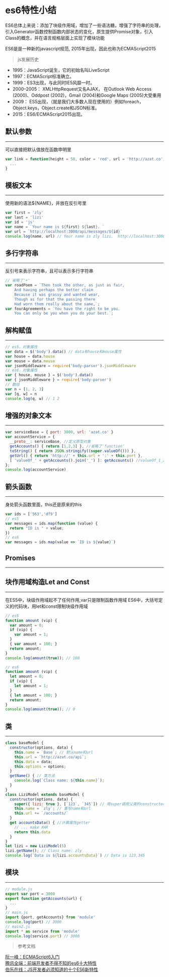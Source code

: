 # es6特性小结

ES6总体上来说：添加了块级作用域，增加了一些语法糖，增强了字符串的处理，引入Generator函数控制函数内部状态的变化，原生提供Promise对象，引入Class的概念，并在语言规格层面上实现了模块功能

<!--more-->

ES6是是一种新的javascript规范, 2015年出现，因此也称为ECMAScript2015

> js发展历史

- 1995：JavaScript诞生，它的初始名叫LiveScript
- 1997：ECMAScript标准确立。
- 1999：ES3出现，与此同时IE5风靡一时。
- 2000–2005： XMLHttpRequest又名AJAX， 在Outlook Web Access (2000)、Oddpost (2002)，Gmail (2004)和Google Maps (2005)大受重用
- 2009： ES5出现，（就是我们大多数人现在使用的）例如foreach，Object.keys，Object.create和JSON标准。
- 2015：ES6/ECMAScript2015出现。

## 默认参数

---

可以直接把默认值放在函数申明里

```javascript
var link = function(height = 50, color = 'red', url = 'http://azat.co') {
  ...
}
```

## 模板文本

---

使用新的语法${NAME}，并放在反引号里

```javascript
var first = 'zly'
var last = 'lizi'
var id = 'js'
var name = `Your name is ${first} ${last}. `
var url = `http://localhost:3000/api/messages/${id}`
console.log(name, url) // Your name is zly lizi.  http://localhost:3000/api/messages/js
```

## 多行字符串

---

反引号来表示字符串，且可以表示多行字符串

```javascript
// 省略了'+'
var roadPoem = `Then took the other, as just as fair,
    And having perhaps the better claim
    Because it was grassy and wanted wear,
    Though as for that the passing there
    Had worn them really about the same,`;
var fourAgreements = `You have the right to be you.
    You can only be you when you do your best.`;
```

## 解构赋值

---

```javascript
// es5，对象属性
var data = $('body').data() // data有house和mouse属性
var house = data.house
var mouse = data.mouse
var jsonMiddleware = require('body-parser').jsonMiddleware
// es6，对象属性
var { house, mouse } = $('body').data()
var { jsonMiddleware } = require('body-parser')
// 数组
var n = [1, 2, 3]
var [q, w] = n
console.log(q, w) // 1 2
```

## 增强的对象文本

---

```javascript
var serviceBase = { port: 3000, url: 'azat.co' }
var accountService = {
  __proto__: serviceBase, //定义原型对象
  getAccounts() { return [1,2,3] }, //省略了'function'
  toString() { return JSON.stringify((super.valueOf())) },
  getUrl() { return 'http://' + this.url + ':' + this.port },
  [ 'valueOf_' + getAccounts().join('_') ]: getAccounts() //valueOf_1_2_3: [1, 2, 3]
};
console.log(accountService)
```

## 箭头函数

---

身处箭头函数里面，this还是原来的this

```javascript
var ids = ['563','df9']
// es5
var messages = ids.map(function (value) {
  return "ID is " + value;
})
// es6
var messages = ids.map(value => `ID is ${value}`)
```

## Promises

---

## 块作用域构造Let and Const

---

在ES5中，块级作用域起不了任何作用,var只是限制函数作用域
ES6中，大括号定义的代码块，用let和const限制块级作用域

```javascript
// es5
function amount (vip) {
  var amount = 0;
  if (vip) {
    var amount = 1;
  }
  { var amount = 100; }
  return amount;
}
console.log(amount(true)); // 100

// es6
function amount (vip) {
  let amount = 0;
  if (vip) {
    let amount = 1;
  }
  { let amount = 100; }
  return amount;
}
console.log(amount(true)); // 0
```

## 类

---

```javascript
class baseModel {
  constructor(options, data) {
    this.name = `Base`; // 默认name和url
    this.url = `http://azat.co/api`;
    this.data = data;
    this.options = options;
  }
  getName() { // 类方法
    console.log(`Class name: ${this.name}`);
  }
}
class LiziModel extends baseModel {
  constructor(options, data) {
    super({ lizi: true }, [`123`, `345`]) // 用super调用父类的constructor方法
    this.name = `zly`; // 重写name和url
    this.url += `/accounts/`
  }
  get accountsData() { //计算属性getter
    // ... make XHR
    return this.data
  }
}
let lizi = new LiziModel(5)
lizi.getName(); // Class name: zly
console.log(`Data is ${lizi.accountsData}`) // Data is 123,345
```

## 模块

---

```javascript
// module.js
export var port = 3000
export function getAccounts(url) {
  ...
}
// main.js
import {port, getAccounts} from 'module'
console.log(port) // 3000
// main2.js
import * as service from 'module'
console.log(service.port) // 3000
```

> 参考文档

[阮一峰：ECMAScript6入门](http://es6.ruanyifeng.com/)</br>
[腾讯全端：前端开发者不得不知的es6十大特性](http://www.alloyteam.com/2016/03/es6-front-end-developers-will-have-to-know-the-top-ten-properties/)</br>
[伯乐在线：JS开发者必须知道的十个ES6新特性](http://web.jobbole.com/87140/)
